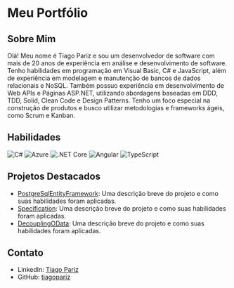 # Meu Portfólio

## Sobre Mim
Olá! Meu nome é Tiago Pariz e sou um desenvolvedor de software com mais de 20 anos de experiência em análise e desenvolvimento de software. Tenho habilidades em programação em Visual Basic, C# e JavaScript, além de experiência em modelagem e manutenção de bancos de dados relacionais e NoSQL. Também possuo experiência em desenvolvimento de Web APIs e Páginas ASP.NET, utilizando abordagens baseadas em DDD, TDD, Solid, Clean Code e Design Patterns. Tenho um foco especial na construção de produtos e busco utilizar metodologias e frameworks ágeis, como Scrum e Kanban.

## Habilidades

![C#](https://img.icons8.com/color/48/000000/c-sharp-logo.png) 
![Azure](https://img.icons8.com/color/48/000000/azure-1.png) 
![.NET Core](https://img.icons8.com/color/48/000000/dot-net.png) 
![Angular](https://img.icons8.com/color/48/000000/angularjs.png) 
![TypeScript](https://img.icons8.com/color/48/000000/typescript.png)

## Projetos Destacados

- [PostgreSqlEntityFramework](https://github.com/tiagopariz/PostgreSqlEntityFramework): Uma descrição breve do projeto e como suas habilidades foram aplicadas.
- [Specification](https://github.com/tiagopariz/Specification): Uma descrição breve do projeto e como suas habilidades foram aplicadas.
- [DecouplingOData](https://github.com/tiagopariz/DecouplingOData): Uma descrição breve do projeto e como suas habilidades foram aplicadas.

## Contato

- LinkedIn: [Tiago Pariz](https://linkedin.com/in/tiagopariz)
- GitHub: [tiagopariz](https://github.com/tiagopariz)
